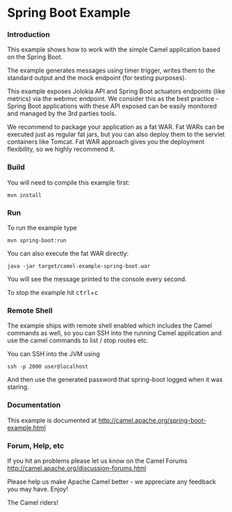 # Spring Boot Example


### Introduction
This example shows how to work with the simple Camel application based on the Spring Boot.

The example generates messages using timer trigger, writes them to the standard output and the mock
endpoint (for testing purposes).

This example exposes Jolokia API and Spring Boot actuators endpoints (like metrics) via the webmvc endpoint. We consider
this as the best practice - Spring Boot applications with these API exposed can be easily monitored and managed by the
3rd parties tools.

We recommend to package your application as a fat WAR. Fat WARs can be executed just as regular fat jars, but you can also
deploy them to the servlet containers like Tomcat. Fat WAR approach gives you the deployment flexibility, so we highly
recommend it.

### Build
You will need to compile this example first:

	mvn install

### Run
To run the example type

	mvn spring-boot:run

You can also execute the fat WAR directly:

	java -jar target/camel-example-spring-boot.war

You will see the message printed to the console every second.

To stop the example hit <kbd>ctrl</kbd>+<kbd>c</kbd>

### Remote Shell

The example ships with remote shell enabled which includes the Camel commands as well, so you can SSH into the running Camel application and use the camel commands to list / stop routes etc.

You can SSH into the JVM using

    ssh -p 2000 user@localhost

And then use the generated password that spring-boot logged when it was staring.


### Documentation

This example is documented at <http://camel.apache.org/spring-boot-example.html>

### Forum, Help, etc

If you hit an problems please let us know on the Camel Forums
	<http://camel.apache.org/discussion-forums.html>

Please help us make Apache Camel better - we appreciate any feedback you may
have.  Enjoy!



The Camel riders!
